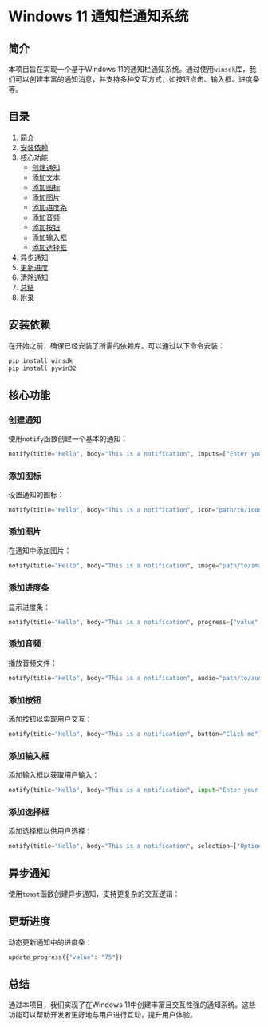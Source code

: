 # Windows 11 通知栏通知系统

## 简介
本项目旨在实现一个基于Windows 11的通知栏通知系统。通过使用`winsdk`库，我们可以创建丰富的通知消息，并支持多种交互方式，如按钮点击、输入框、进度条等。

## 目录
1. [简介](#简介)
2. [安装依赖](#安装依赖)
3. [核心功能](#核心功能)
    - [创建通知](#创建通知)
    - [添加文本](#添加文本)
    - [添加图标](#添加图标)
    - [添加图片](#添加图片)
    - [添加进度条](#添加进度条)
    - [添加音频](#添加音频)
    - [添加按钮](#添加按钮)
    - [添加输入框](#添加输入框)
    - [添加选择框](#添加选择框)
4. [异步通知](#异步通知)
5. [更新进度](#更新进度)
6. [清除通知](#清除通知)
7. [总结](#总结)
8. [附录](#附录)

## 安装依赖
在开始之前，确保已经安装了所需的依赖库。可以通过以下命令安装：
```bash
pip install winsdk
pip install pywin32
```
## 核心功能

### 创建通知
使用`notify`函数创建一个基本的通知：
```python
notify(title="Hello", body="This is a notification", inputs=["Enter your name"])
```
### 添加图标
设置通知的图标：
```python
notify(title="Hello", body="This is a notification", icon="path/to/icon.png")
```
### 添加图片
在通知中添加图片：
```python
notify(title="Hello", body="This is a notification", image="path/to/image.png")
```
### 添加进度条
显示进度条：

```python
notify(title="Hello", body="This is a notification", progress={"value": "50"})
```
### 添加音频
播放音频文件：
```python
notify(title="Hello", body="This is a notification", audio="path/to/audio.mp3")
```

### 添加按钮
添加按钮以实现用户交互：
```python
notify(title="Hello", body="This is a notification", button="Click me")
```

### 添加输入框
添加输入框以获取用户输入：
```python
notify(title="Hello", body="This is a notification", input="Enter your name")
```
### 添加选择框
添加选择框以供用户选择：
```python
notify(title="Hello", body="This is a notification", selection=["Option 1", "Option 2"])
```


## 异步通知
使用`toast`函数创建异步通知，支持更复杂的交互逻辑：

## 更新进度
动态更新通知中的进度条：
```python
update_progress({"value": "75"})
```
## 总结
通过本项目，我们实现了在Windows 11中创建丰富且交互性强的通知系统。这些功能可以帮助开发者更好地与用户进行互动，提升用户体验。




